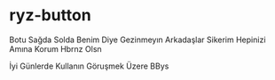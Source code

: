 # ryz-button
Botu Sağda Solda Benim Diye Gezinmeyın Arkadaşlar Sikerim Hepinizi Amına Korum Hbrnz Olsn 

İyi Günlerde Kullanın Göruşmek Üzere BBys
